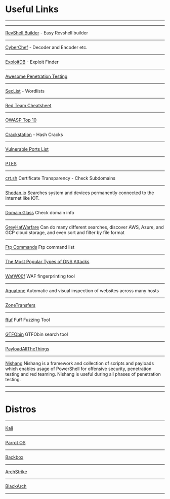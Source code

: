 # Useful Links
---


---

[RevShell Builder](https://www.revshells.com/) - Easy Revshell builder

---

[CyberChef](https://gchq.github.io/CyberChef/) - Decoder and Encoder etc.

---

[ExploitDB](https://www.exploit-db.com/) - Exploit Finder

---

[Awesome Penetration Testing](https://github.com/enaqx/awesome-pentest)

---

[SecList](https://github.com/danielmiessler/SecLists) - Wordlists

---

[Red Team Cheatsheet](https://www.ired.team/offensive-security-experiments/offensive-security-cheetsheets)

---

[OWASP Top 10](https://owasp.org/www-project-top-ten/)

---

[Crackstation](https://crackstation.net/) - Hash Cracks

---

[Vulnerable Ports List](https://github.com/nixawk/pentest-wiki/blob/master/3.Exploitation-Tools/Network-Exploitation/ports_number.md)

---

[PTES](http://www.pentest-standard.org/index.php/Main_Page)

---

[crt.sh](https://crt.sh/) Certificate Transparency - Check Subdomains

---

[Shodan.io](https://www.shodan.io/) Searches system and devices permanently connected to the Internet like IOT.

---

[Domain.Glass](https://domain.glass/) Check domain info

---

[GreyHatWarfare](https://buckets.grayhatwarfare.com/) Can do many different searches, discover AWS, Azure, and GCP cloud storage, and even sort and filter by file format

---

[Ftp Commands](https://www.smartfile.com/blog/the-ultimate-ftp-commands-list/) Ftp command list

---

[The Most Popular Types of DNS Attacks](https://securitytrails.com/blog/most-popular-types-dns-attacks)

---

[WafW00f](https://github.com/EnableSecurity/wafw00f) WAF fingerprinting tool

---

[Aquatone](https://github.com/michenriksen/aquatone) Automatic and visual inspection of websites across many hosts

---

[ZoneTransfers](https://hackertarget.com/zone-transfer/)

---

[ffuf](https://github.com/ffuf/ffuf) Fuff Fuzzing Tool

---

[GTFObin](https://gtfobins.github.io/) GTFObin search tool

---

[PayloadAllTheThings](https://github.com/swisskyrepo/PayloadsAllTheThings)

---

[Nishang](https://github.com/samratashok/nishang) Nishang is a framework and collection of scripts and payloads which enables usage of PowerShell for offensive security, penetration testing and red teaming. Nishang is useful during all phases of penetration testing.

---

[]()

---



# Distros

---

[Kali](https://www.kali.org/get-kali/)

---

[Parrot OS](https://www.parrotsec.org/download/)

---

[Backbox](https://www.backbox.org/)

---

[ArchStrike](https://archstrike.org/)

---

[BlackArch](https://blackarch.org/)

---

